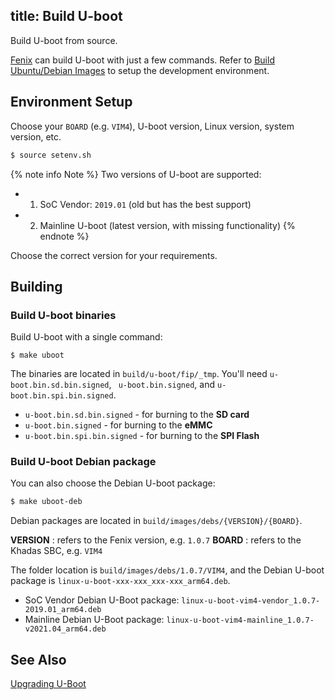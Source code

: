 title: Build U-boot
---

Build U-boot from source.

[Fenix](https://github.com/khadas/fenix) can build U-boot with just a few commands. Refer to [Build Ubuntu/Debian Images](FenixScript.html) to setup the development environment.


## Environment Setup

Choose your `BOARD` (e.g. `VIM4`), U-boot version, Linux version, system version, etc.

```bash
$ source setenv.sh
```

{% note info Note %}
Two versions of U-boot are supported:
* 1. SoC Vendor: `2019.01` (old but has the best support)
* 2. Mainline U-boot (latest version, with missing functionality)
{% endnote %}

Choose the correct version for your requirements.

## Building

### Build U-boot binaries

Build U-boot with a single command:

```
$ make uboot
```

The binaries are located in `build/u-boot/fip/_tmp`. You'll need `u-boot.bin.sd.bin.signed`, ` u-boot.bin.signed`, and `u-boot.bin.spi.bin.signed`.

* `u-boot.bin.sd.bin.signed` - for burning to the **SD card**
* `u-boot.bin.signed` - for burning to the **eMMC**
* `u-boot.bin.spi.bin.signed` - for burning to the **SPI Flash**

### Build U-boot Debian package

You can also choose the Debian U-boot package:

```bash
$ make uboot-deb
```

Debian packages are located in `build/images/debs/{VERSION}/{BOARD}`.

**VERSION** : refers to the Fenix version, e.g. `1.0.7`
**BOARD** : refers to the Khadas SBC, e.g. `VIM4`

The folder location is `build/images/debs/1.0.7/VIM4`, and the Debian U-boot package is `linux-u-boot-xxx-xxx_xxx-xxx_arm64.deb`.

* SoC Vendor Debian U-Boot package: `linux-u-boot-vim4-vendor_1.0.7-2019.01_arm64.deb`
* Mainline Debian U-Boot package: `linux-u-boot-vim4-mainline_1.0.7-v2021.04_arm64.deb`

## See Also
[Upgrading U-Boot](UpgradeUboot.html)
